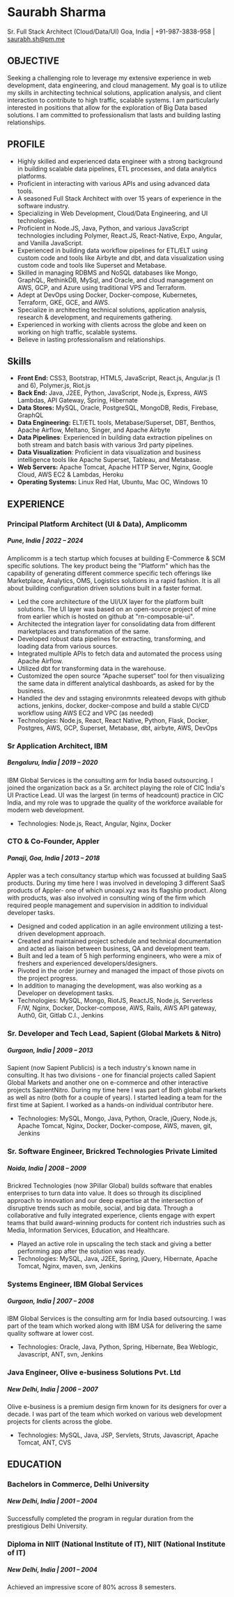# Saurabh Sharma
Sr. Full Stack Architect (Cloud/Data/UI)
Goa, India | +91-987-3838-958 | saurabh.sh@pm.me


## OBJECTIVE
Seeking a challenging role to leverage my extensive experience in web development, data engineering, and cloud management. My goal is to utilize my skills in architecting technical solutions, application analysis, and client interaction to contribute to high traffic, scalable systems. I am particularly interested in positions that allow for the exploration of Big Data based solutions. I am committed to professionalism that lasts and building lasting relationships.


## PROFILE
- Highly skilled and experienced data engineer with a strong background in building scalable data pipelines, ETL processes, and data analytics platforms.
- Proficient in interacting with various APIs and using advanced data tools.
- A seasoned Full Stack Architect with over 15 years of experience in the software industry.
- Specializing in Web Development, Cloud/Data Engineering, and UI technologies.
- Proficient in Node.JS, Java, Python, and various JavaScript technologies including Polymer, React.JS, React-Native, Expo, Angular, and Vanilla JavaScript.
- Experienced in building data workflow pipelines for ETL/ELT using custom code and tools like Airbyte and dbt, and data visualization using custom code and tools like Superset and Metabase.
- Skilled in managing RDBMS and NoSQL databases like Mongo, GraphQL, RethinkDB, MySql, and Oracle, and cloud management on AWS, GCP, and Azure using traditional VPS and Terraform.
- Adept at DevOps using Docker, Docker-compose, Kubernetes, Terraform, GKE, GCE, and AWS.
- Specialize in architecting technical solutions, application analysis, research & development, and requirements gathering.
- Experienced in working with clients across the globe and keen on working on high traffic, scalable systems.
- Believe in lasting professionalism and relationships.

## Skills
- **Front End:** CSS3, Bootstrap, HTML5, JavaScript, React.js, Angular.js (1 and 6), Polymer.js, Riot.js
- **Back End:** Java, J2EE, Python, JavaScript, Node.js, Express, AWS Lambdas, API Gateway, Spring, Hibernate
- **Data Stores:** MySQL, Oracle, PostgreSQL, MongoDB, Redis, Firebase, GraphQL
- **Data Engineering:** ELT/ETL tools, Metabase/Superset, DBT, Benthos, Apache Airflow, Meltano, Singer, and Apache Airbyte
- **Data Pipelines**: Experienced in building data extraction pipelines on both stream and batch basis with various 3rd party pipelines.
- **Data Visualization**: Proficient in data visualization and business intelligence tools like Apache Superset, Tableau, and Metabase.
- **Web Servers:** Apache Tomcat, Apache HTTP Server, Nginx, Google Cloud, AWS EC2 & Lambdas, Heroku
- **Operating Systems:** Linux Red Hat, Ubuntu, Mac OC, Windows 10

## EXPERIENCE
### Principal Platform Architect (UI & Data), Amplicomm
##### Pune, India | 2022 – 2024

Amplicomm is a tech startup which focuses at building E-Commerce & SCM specific solutions. The key product being the "Platform" which has the capability of generating different commerce specific tech offerings like Marketplace, Analytics, OMS, Logistics solutions in a rapid fashion. It is all about building configuration driven solutions built in a faster format.
- Led the core architecture of the UI/UX layer for the platform built solutions. The UI layer was based on an open-source project of mine from earlier which is hosted on github at "rn-composable-ui".
- Architected the integration layer for consolidating data from different marketplaces and transformation of the same.
- Developed robust data pipelines for extracting, transforming, and loading data from various sources.
- Integrated multiple APIs to fetch data and automated the process using Apache Airflow.
- Utilized dbt for transforming data in the warehouse.
- Customized the open source “Apache superset” tool for then visualizing the same data in different analytical dashboards, as asked for by the business.
- Handled the dev and sstaging environmnts releateed devops with github actions, jenkins, docker, docker-compose and build a stable CI/CD workflow using AWS EC2 and VPC (as needed)  
- Technologies: Node.js, React, React Native, Python, Flask, Docker, Postgres, AWS, GCP, Superset, Metabase, dbt, airbyte, AWS, DevOps


### Sr Application Architect, IBM
##### Bengaluru, India | 2019 – 2020

IBM Global Services is the consulting arm for India based outsourcing. I joined the organization back as a Sr. architect playing the role of CIC India's UI Practice Lead. UI was the largest (in terms of headcount) practice in CIC India, and my role was to upgrade the quality of the workforce available for modern web development.
- Technologies: Node.js, React, Angular, Nginx, Docker

### CTO & Co-Founder, Appler
##### Panaji, Goa, India | 2013 – 2018

Appler was a tech consultancy startup which was focussed at building SaaS products. During my time here I was involved in developing 3 different SaaS products of Appler- one of which unoapi.xyz was its flagship product. Along with products, was also involved in consulting wing of the firm which required people management and supervision in addition to individual developer tasks.
- Designed and coded application in an agile environment utilizing a test-driven development approach.
- Created and maintained project schedule and technical documentation and acted as liaison between business, QA and development team.
- Built and led a team of 5 high performing engineers, who were a mix of freshers and experienced developers/designers.
- Pivoted in the order journey and managed the impact of those pivots on the project progress.
- In addition to managing the development, was also working as a Developer on development tasks.
- Technologies: MySQL, Mongo, RiotJS, ReactJS, Node.js, Serverless F/W, Nginx, Docker, Docker-compose, AWS, Rails, AWS API gateway, Auth0, Git, Gitlab C.I., Jenkins

### Sr. Developer and Tech Lead, Sapient (Global Markets & Nitro)   
##### Gurgaon, India | 2009 – 2013

Sapient (now Sapient Publicis) is a tech industry's known name in consulting. It has two divisions - one for financial projects called Sapient Global Markets and another one on e-commerce and other interactive projects SapientNitro. During my time here I was part of Both global markets as well as nitro (both for a couple of years). I started leading a team for the first time at Sapient. I worked as a hands-on individual contributor here.
- Technologies: MySQL, Mongo, Java, Python, Oracle, jQuery, Node.js, Apache Tomcat, Nginx, Docker, Docker-compose, AWS, maven, git, Jenkins

### Sr. Software Engineer, Brickred Technologies Private Limited
##### Noida, India | 2008 – 2009

Brickred Technologies (now 3Pillar Global) builds software that enables enterprises to turn data into value. It does so through its disciplined approach to innovation and our deep expertise at the intersection of disruptive trends such as mobile, social, and big data. Through a collaborative and fully integrated experience, clients engage with expert teams that build award-winning products for content rich industries such as Media, Information Services, Education, and Healthcare.
- Played an active role in upscaling the tech stack and giving a better performing app after the solution was ready.
- Technologies: MySQL, Java, J2EE, Spring, jQuery, Hibernate, Apache Tomcat, Nginx, maven, svn, Jenkins

### Systems Engineer, IBM Global Services
##### Gurgaon, India | 2007 – 2008

IBM Global Services is the consulting arm for India based outsourcing. I was part of the team which worked along with IBM USA for delivering the same quality software at lower cost.
- Technologies: Oracle, Java, Python, Spring, Hibernate, Bea Weblogic, Javascript, ANT, svn, Jenkins

### Java Engineer, Olive e-business Solutions Pvt. Ltd
##### New Delhi, India | 2006 – 2007

Olive e-business is a premium design firm known for its designers for over a decade. I was part of the team which worked on various web development projects for clients across the globe.
- Technologies: MySQL, Java, JSP, Servlets, Struts, Javascript, Apache Tomcat, ANT, CVS


## EDUCATION

### Bachelors in Commerce, Delhi University
##### New Delhi, India | 2001 – 2004

Successfully completed the program in regular duration from the prestigious Delhi University.

### Diploma in NIIT (National Institute of IT), NIIT (National Institute of IT)
##### New Delhi, India | 2001 – 2004

Achieved an impressive score of 80% across 8 semesters.


